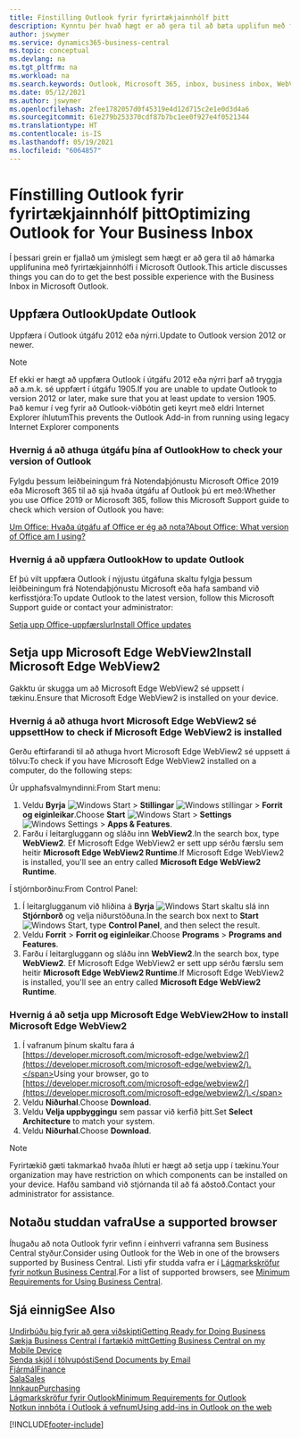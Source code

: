 ```yaml
---
title: Fínstilling Outlook fyrir fyrirtækjainnhólf þitt
description: Kynntu þér hvað hægt er að gera til að bæta upplifun með fyrirtækjainnhólfi í Microsoft Outlook.
author: jswymer
ms.service: dynamics365-business-central
ms.topic: conceptual
ms.devlang: na
ms.tgt_pltfrm: na
ms.workload: na
ms.search.keywords: Outlook, Microsoft 365, inbox, business inbox, WebView2, Edge, addin, add-in
ms.date: 05/12/2021
ms.author: jswymer
ms.openlocfilehash: 2fee1782057d0f45319e4d12d715c2e1e0d3d4a6
ms.sourcegitcommit: 61e279b253370cdf87b7bc1ee0f927e4f0521344
ms.translationtype: HT
ms.contentlocale: is-IS
ms.lasthandoff: 05/19/2021
ms.locfileid: "6064857"
---
```

# <a name="optimizing-outlook-for-your-business-inbox"></a><span data-ttu-id="88158-103">Fínstilling Outlook fyrir fyrirtækjainnhólf þitt</span><span class="sxs-lookup"><span data-stu-id="88158-103">Optimizing Outlook for Your Business Inbox</span></span> 

<span data-ttu-id="88158-104">Í þessari grein er fjallað um ýmislegt sem hægt er að gera til að hámarka upplifunina með fyrirtækjainnhólfi í Microsoft Outlook.</span><span class="sxs-lookup"><span data-stu-id="88158-104">This article discusses things you can do to get the best possible experience with the Business Inbox in Microsoft Outlook.</span></span> 

## <a name="update-outlook"></a><span data-ttu-id="88158-105">Uppfæra Outlook</span><span class="sxs-lookup"><span data-stu-id="88158-105">Update Outlook</span></span>

<span data-ttu-id="88158-106">Uppfæra í Outlook útgáfu 2012 eða nýrri.</span><span class="sxs-lookup"><span data-stu-id="88158-106">Update to Outlook version 2012 or newer.</span></span>

> [!NOTE]
> <span data-ttu-id="88158-107">Ef ekki er hægt að uppfæra Outlook í útgáfu 2012 eða nýrri þarf að tryggja að a.m.k. sé uppfært í útgáfu 1905.</span><span class="sxs-lookup"><span data-stu-id="88158-107">If you are unable to update Outlook to version 2012 or later, make sure that you at least update to version 1905.</span></span> <span data-ttu-id="88158-108">Það kemur í veg fyrir að Outlook-viðbótin geti keyrt með eldri Internet Explorer íhlutum</span><span class="sxs-lookup"><span data-stu-id="88158-108">This prevents the Outlook Add-in from running using legacy Internet Explorer components</span></span>

### <a name="how-to-check-your-version-of-outlook"></a><span data-ttu-id="88158-109">Hvernig á að athuga útgáfu þína af Outlook</span><span class="sxs-lookup"><span data-stu-id="88158-109">How to check your version of Outlook</span></span>

<span data-ttu-id="88158-110">Fylgdu þessum leiðbeiningum frá Notendaþjónustu Microsoft Office 2019 eða Microsoft 365 til að sjá hvaða útgáfu af Outlook þú ert með:</span><span class="sxs-lookup"><span data-stu-id="88158-110">Whether you use Office 2019 or Microsoft 365, follow this Microsoft Support guide to check which version of Outlook you have:</span></span>  

[<span data-ttu-id="88158-111">Um Office: Hvaða útgáfu af Office er ég að nota?</span><span class="sxs-lookup"><span data-stu-id="88158-111">About Office: What version of Office am I using?</span></span>](https://support.microsoft.com/office/about-office-what-version-of-office-am-i-using-932788b8-a3ce-44bf-bb09-e334518b8b19)

### <a name="how-to-update-outlook"></a><span data-ttu-id="88158-112">Hvernig á að uppfæra Outlook</span><span class="sxs-lookup"><span data-stu-id="88158-112">How to update Outlook</span></span>

<span data-ttu-id="88158-113">Ef þú vilt uppfæra Outlook í nýjustu útgáfuna skaltu fylgja þessum leiðbeiningum frá Notendaþjónustu Microsoft eða hafa samband við kerfisstjóra:</span><span class="sxs-lookup"><span data-stu-id="88158-113">To update Outlook to the latest version, follow this Microsoft Support guide or contact your administrator:</span></span>

[<span data-ttu-id="88158-114">Setja upp Office-uppfærslur</span><span class="sxs-lookup"><span data-stu-id="88158-114">Install Office updates</span></span>](https://support.microsoft.com/office/install-office-updates-2ab296f3-7f03-43a2-8e50-46de917611c5)

## <a name="install-microsoft-edge-webview2"></a><span data-ttu-id="88158-115">Setja upp Microsoft Edge WebView2</span><span class="sxs-lookup"><span data-stu-id="88158-115">Install Microsoft Edge WebView2</span></span>

<span data-ttu-id="88158-116">Gakktu úr skugga um að Microsoft Edge WebView2 sé uppsett í tækinu.</span><span class="sxs-lookup"><span data-stu-id="88158-116">Ensure that Microsoft Edge WebView2 is installed on your device.</span></span>

### <a name="how-to-check-if-microsoft-edge-webview2-is-installed"></a><span data-ttu-id="88158-117">Hvernig á að athuga hvort Microsoft Edge WebView2 sé uppsett</span><span class="sxs-lookup"><span data-stu-id="88158-117">How to check if Microsoft Edge WebView2 is installed</span></span> 

<span data-ttu-id="88158-118">Gerðu eftirfarandi til að athuga hvort Microsoft Edge WebView2 sé uppsett á tölvu:</span><span class="sxs-lookup"><span data-stu-id="88158-118">To check if you have Microsoft Edge WebView2 installed on a computer, do the following steps:</span></span>

<span data-ttu-id="88158-119">Úr upphafsvalmyndinni:</span><span class="sxs-lookup"><span data-stu-id="88158-119">From Start menu:</span></span>

1. <span data-ttu-id="88158-120">Veldu **Byrja** ![Windows Start](media/windows-start-icon.png "Windows upphafstákn") > **Stillingar** ![Windows stillingar](media/windows-settings-icon.png "Stillingatákn Windows") > **Forrit og eiginleikar**.</span><span class="sxs-lookup"><span data-stu-id="88158-120">Choose **Start** ![Windows Start](media/windows-start-icon.png "Windows Start icon") > **Settings** ![Windows Settings](media/windows-settings-icon.png "Windows Settings icon") > **Apps & Features**.</span></span>
2. <span data-ttu-id="88158-121">Farðu í leitargluggann og sláðu inn **WebView2**.</span><span class="sxs-lookup"><span data-stu-id="88158-121">In the search box, type **WebView2**.</span></span> <span data-ttu-id="88158-122">Ef Microsoft Edge WebView2 er sett upp sérðu færslu sem heitir **Microsoft Edge WebView2 Runtime**.</span><span class="sxs-lookup"><span data-stu-id="88158-122">If Microsoft Edge WebView2 is installed, you'll see an entry called **Microsoft Edge WebView2 Runtime**.</span></span>

<span data-ttu-id="88158-123">Í stjórnborðinu:</span><span class="sxs-lookup"><span data-stu-id="88158-123">From Control Panel:</span></span>

1. <span data-ttu-id="88158-124">Í leitarglugganum við hliðina á **Byrja** ![Windows Start](media/windows-start-icon.png "Windows upphafstákn") skaltu slá inn **Stjórnborð** og velja niðurstöðuna.</span><span class="sxs-lookup"><span data-stu-id="88158-124">In the search box next to **Start** ![Windows Start](media/windows-start-icon.png "Windows Start icon"), type **Control Panel**, and then select the result.</span></span>
2. <span data-ttu-id="88158-125">Veldu **Forrit** > **Forrit og eiginleikar**.</span><span class="sxs-lookup"><span data-stu-id="88158-125">Choose **Programs** > **Programs and Features**.</span></span>
3. <span data-ttu-id="88158-126">Farðu í leitargluggann og sláðu inn **WebView2**.</span><span class="sxs-lookup"><span data-stu-id="88158-126">In the search box, type **WebView2**.</span></span> <span data-ttu-id="88158-127">Ef Microsoft Edge WebView2 er sett upp sérðu færslu sem heitir **Microsoft Edge WebView2 Runtime**.</span><span class="sxs-lookup"><span data-stu-id="88158-127">If Microsoft Edge WebView2 is installed, you'll see an entry called **Microsoft Edge WebView2 Runtime**.</span></span>

### <a name="how-to-install-microsoft-edge-webview2"></a><span data-ttu-id="88158-128">Hvernig á að setja upp Microsoft Edge WebView2</span><span class="sxs-lookup"><span data-stu-id="88158-128">How to install Microsoft Edge WebView2</span></span> 

1. <span data-ttu-id="88158-129">Í vafranum þínum skaltu fara á [https://developer.microsoft.com/microsoft-edge/webview2/](https://developer.microsoft.com/microsoft-edge/webview2/).</span><span class="sxs-lookup"><span data-stu-id="88158-129">Using your browser, go to [https://developer.microsoft.com/microsoft-edge/webview2/](https://developer.microsoft.com/microsoft-edge/webview2/).</span></span>
2. <span data-ttu-id="88158-130">Veldu **Niðurhal**.</span><span class="sxs-lookup"><span data-stu-id="88158-130">Choose **Download**.</span></span>
3. <span data-ttu-id="88158-131">Veldu **Velja uppbyggingu** sem passar við kerfið þitt.</span><span class="sxs-lookup"><span data-stu-id="88158-131">Set **Select Architecture** to match your system.</span></span>
4. <span data-ttu-id="88158-132">Veldu **Niðurhal**.</span><span class="sxs-lookup"><span data-stu-id="88158-132">Choose **Download**.</span></span>

> [!NOTE]
> <span data-ttu-id="88158-133">Fyrirtækið gæti takmarkað hvaða íhluti er hægt að setja upp í tækinu.</span><span class="sxs-lookup"><span data-stu-id="88158-133">Your organization may have restriction on which components can be installed on your device.</span></span> <span data-ttu-id="88158-134">Hafðu samband við stjórnanda til að fá aðstoð.</span><span class="sxs-lookup"><span data-stu-id="88158-134">Contact your administrator for assistance.</span></span>

## <a name="use-a-supported-browser"></a><span data-ttu-id="88158-135">Notaðu studdan vafra</span><span class="sxs-lookup"><span data-stu-id="88158-135">Use a supported browser</span></span>

<span data-ttu-id="88158-136">Íhugaðu að nota Outlook fyrir vefinn í einhverri vafranna sem Business Central styður.</span><span class="sxs-lookup"><span data-stu-id="88158-136">Consider using Outlook for the Web in one of the browsers supported by Business Central.</span></span> <span data-ttu-id="88158-137">Listi yfir studda vafra er í [Lágmarkskröfur fyrir notkun Business Central](product-requirements.md#browsers).</span><span class="sxs-lookup"><span data-stu-id="88158-137">For a list of supported browsers, see [Minimum Requirements for Using Business Central](product-requirements.md#browsers).</span></span>

## <a name="see-also"></a><span data-ttu-id="88158-138">Sjá einnig</span><span class="sxs-lookup"><span data-stu-id="88158-138">See Also</span></span>

[<span data-ttu-id="88158-139">Undirbúðu þig fyrir að gera viðskipti</span><span class="sxs-lookup"><span data-stu-id="88158-139">Getting Ready for Doing Business</span></span>](ui-get-ready-business.md)  
[<span data-ttu-id="88158-140">Sækja Business Central í fartækið mitt</span><span class="sxs-lookup"><span data-stu-id="88158-140">Getting Business Central on my Mobile Device</span></span>](install-mobile-app.md)  
[<span data-ttu-id="88158-141">Senda skjöl í tölvupósti</span><span class="sxs-lookup"><span data-stu-id="88158-141">Send Documents by Email</span></span>](ui-how-send-documents-email.md)  
[<span data-ttu-id="88158-142">Fjármál</span><span class="sxs-lookup"><span data-stu-id="88158-142">Finance</span></span>](finance.md)  
[<span data-ttu-id="88158-143">Sala</span><span class="sxs-lookup"><span data-stu-id="88158-143">Sales</span></span>](sales-manage-sales.md)  
[<span data-ttu-id="88158-144">Innkaup</span><span class="sxs-lookup"><span data-stu-id="88158-144">Purchasing</span></span>](purchasing-manage-purchasing.md)  
[<span data-ttu-id="88158-145">Lágmarkskröfur fyrir Outlook</span><span class="sxs-lookup"><span data-stu-id="88158-145">Minimum Requirements for Outlook</span></span>](product-requirements.md#outlook)  
[<span data-ttu-id="88158-146">Notkun innbóta í Outlook á vefnum</span><span class="sxs-lookup"><span data-stu-id="88158-146">Using add-ins in Outlook on the web</span></span>](https://support.office.com/article/Using-Add-ins-in-Outlook-on-the-web-8f2ce816-5df4-44a5-958c-f7f9d6dabdce?appver=OWB150)  


[!INCLUDE[footer-include](includes/footer-banner.md)]